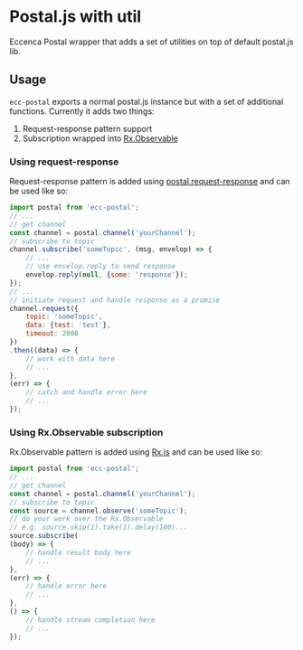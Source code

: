# Postal.js with util

Eccenca Postal wrapper that adds a set of utilities on top of default postal.js lib.

## Usage

`ecc-postal` exports a normal postal.js instance but with a set of additional functions.
Currently it adds two things:  
1. Request-response pattern support
2. Subscription wrapped into [Rx.Observable](https://github.com/Reactive-Extensions/RxJS/blob/master/doc/api/core/observable.md)

### Using request-response
Request-response pattern is added using [postal.request-response](https://github.com/postaljs/postal.request-response) and can be used like so:

```js
import postal from 'ecc-postal';
// ...
// get channel
const channel = postal.channel('yourChannel');
// subscribe to topic
channel.subscribe('someTopic', (msg, envelop) => {
    // ...
    // use envelop.reply to send response
    envelop.reply(null, {some: 'response'});
});
// ...
// initiate request and handle response as a promise
channel.request({
    topic: 'someTopic',
    data: {test: 'test'},
    timeout: 2000
})
.then((data) => {
    // work with data here
    // ...
},
(err) => {
    // catch and handle error here
    // ...
});
```

### Using Rx.Observable subscription

Rx.Observable pattern is added using [Rx.js](https://github.com/Reactive-Extensions/RxJS) and can be used like so:

```js
import postal from 'ecc-postal';
// ...
// get channel
const channel = postal.channel('yourChannel');
// subscribe to topic
const source = channel.observe('someTopic');
// do your work over the Rx.Observable
// e.g. source.skip(1).take(1).delay(100)...
source.subscribe(
(body) => {
    // handle result body here
    // ...
},
(err) => {
    // handle error here
    // ...
},
() => {
    // handle stream completion here
    // ...
});
```
